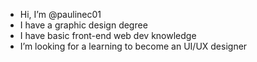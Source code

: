 -  Hi, I’m @paulinec01
-  I have a graphic design degree
-  I have basic front-end web dev knowledge
-  I’m looking for a learning to become an UI/UX designer

<!---
paulinec01/paulinec01 is a ✨ special ✨ repository because its `README.md` (this file) appears on your GitHub profile.
You can click the Preview link to take a look at your changes.
--->
